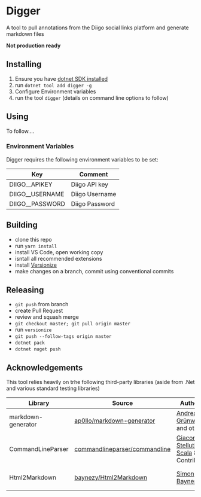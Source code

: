 # Digger

A tool to pull annotations from the Diigo social links platform and generate markdown files

<!-- markdownlint-disable-next-line MD036-->
**Not production ready**

## Installing

1. Ensure you have [dotnet SDK installed](https://dotnet.microsoft.com/en-us/download/dotnet)
2. run `dotnet tool add digger -g`
3. Configure Environment variables
4. run the tool `digger` (details on command line options to follow)

## Using

To follow....

### Environment Variables

Digger requires the following environment variables to be set:

|Key|Comment
|----|----|
|DIIGO__APIKEY|Diigo API key|
|DIIGO__USERNAME|Diigo Username|
|DIIGO__PASSWORD|Diigo Password|

## Building

- clone this repo
- run `yarn install`
- install VS Code, open working copy
- isntall all recommended extensions
- install [Versionize](https://github.com/versionize/versionize)
- make changes on a branch, commit using conventional commits

## Releasing

- `git push` from branch
- create Pull Request
- review and squash merge
- `git checkout master; git pull origin master`
- run `versionize`
- `git push --follow-tags origin master`
- `dotnet pack`
- `dotnet nuget push`

## Acknowledgements

This tool relies heavily on trhe following third-party libraries (aside from .Net and various standard testing libraries)

|Library|Source|Author(s)|Licence|
|----|----|----|----|
|markdown-generator|[ap0llo/markdown-generator](https://github.com/ap0llo/markdown-generator)|[Andreas Grünwald](https://github.com/ap0llo) and others|[MIT](https://opensource.org/licenses/MIT)|
|CommandLineParser|[commandlineparser/commandline](https://github.com/commandlineparser/commandline)|[Giacomo Stelluti Scala](https://github.com/gsscoder) & Contributors|[MIT](https://opensource.org/licenses/MIT)|
|Html2Markdown|[baynezy/Html2Markdown](https://github.com/baynezy/Html2Markdown)|[Simon Baynes](https://github.com/baynezy)|[Apache Licence 2.0](https://opensource.org/licenses/Apache-2.0)|


